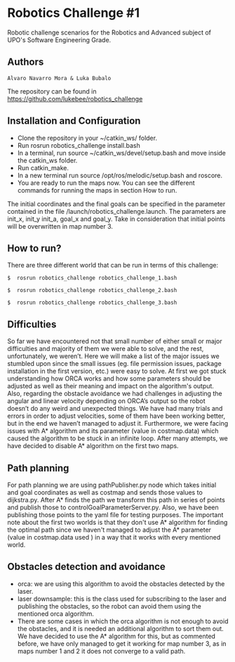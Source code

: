 # Robotics Challenge #1
Robotic challenge scenarios for the Robotics and Advanced subject of UPO's Software Engineering Grade.

## Authors

```
Alvaro Navarro Mora & Luka Bubalo
```

The repository can be found in https://github.com/lukebee/robotics_challenge

## Installation and Configuration

- Clone the repository in your ~/catkin_ws/ folder.
- Run rosrun robotics_challenge install.bash
- In a terminal, run source ~/catkin_ws/devel/setup.bash and move inside the catkin_ws folder.
- Run catkin_make.
- In a new terminal run source /opt/ros/melodic/setup.bash  and roscore.
- You are ready to run the maps now. You can see the different commands for running the maps in section How to run.

The initial coordinates and the final goals can be specified in the parameter contained in the file /launch/robotics_challenge.launch. The parameters are init_x, init_y init_a, goal_x and goal_y. Take in consideration that initial points will be overwritten in map number 3.

## How to run?
There are three different world that can be run in terms of this challenge:

```
$  rosrun robotics_challenge robotics_challenge_1.bash
```

```
$  rosrun robotics_challenge robotics_challenge_2.bash
```

```
$  rosrun robotics_challenge robotics_challenge_3.bash
```

## Difficulties
So far we have encountered not that small number of either small or major difficulties and majority of them we were able to solve, and the rest, unfortunately, we weren’t. 
Here we will make a list of the major issues we stumbled upon since the small issues (eg. file permission issues, package installation in the first version, etc.) were easy to solve. At first we got stuck understanding how ORCA works and how some parameters should be adjusted as well as their meaning and impact on the algorithm's output. Also, regarding the obstacle avoidance we had challenges in adjusting the angular and linear velocity depending on ORCA’s output so the robot doesn’t do any weird and unexpected things. We have had many trials and errors in order to adjust velocities, some of them have been working better, but in the end we haven’t managed to adjust it. Furthermore, we were facing issues with A* algorithm and its parameter (value in costmap.data) which caused the algorithm to be stuck in an infinite loop. After many attempts, we have decided to disable A* algorithm on the first two maps.  



## Path planning
For path planning we are using pathPublisher.py node which takes initial and goal coordinates as well as costmap and sends those values to dijkstra.py. After A* finds the path we transform this path in series of points and publish those to controlGoalParameterServer.py. Also, we have been publishing those points to the yaml file for testing purposes. The important note about the first two worlds is that they
don't use A* algorithm for finding the optimal path since we haven't managed to adjust the A* parameter (value in costmap.data used ) in a way that it works with every mentioned world.

## Obstacles detection and avoidance
- orca: we are  using this algorithm to avoid the obstacles detected by the laser.
- laser downsample: this is the class used for subscribing to the laser and publishing the obstacles, so the robot can avoid them using the mentioned orca algorithm.
- There are some cases in which the orca algorithm is not enough to avoid the obstacles, and it is needed an additional algorithm to sort them out. We have decided to use the A* algorithm for this, but as commented before, we have only managed to get it working for map number 3, as in maps number 1 and 2 it does not converge to a valid path.
